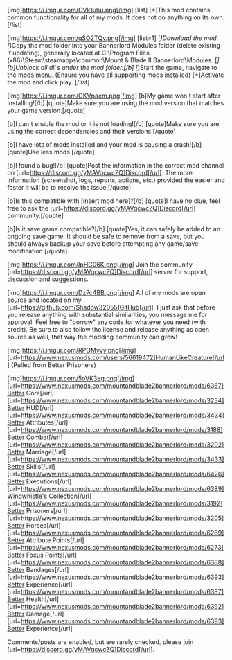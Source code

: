 [img]https://i.imgur.com/OVk1uhu.png[/img]
[list]
[*]This mod contains common functionality for all of my mods. It does not do anything on its own.
[/list]


[img]https://i.imgur.com/qSO2TQv.png[/img]
[list=1]
[*]Download the mod.
[*]Copy the mod folder into your Bannerlord Modules folder (delete existing if updating), generally located at C:\Program Files (x86)\Steam\steamapps\common\Mount & Blade II Bannerlord\Modules.
[*][b]Unblock all dll’s under the mod folder.[/b]
[*]Start the game, navigate to the mods menu. (Ensure you have all supporting mods installed)
[*]Activate the mod and click play.
[/list]


[img]https://i.imgur.com/OKVpaem.png[/img]
[b]My game won't start after installing![/b]
[quote]Make sure you are using the mod version that matches your game version.[/quote]

[b]I can't enable the mod or it is not loading![/b]
[quote]Make sure you are using the correct dependencies and their versions.[/quote]

[b]I have lots of mods installed and your mod is causing a crash![/b]
[quote]Use less mods.[/quote]

[b]I found a bug![/b]
[quote]Post the information in the correct mod channel on [url=https://discord.gg/yMAVqcwcZQ]Discord[/url]. The more information (screenshot, logs, reports, actions, etc.) provided the easier and faster it will be to resolve the issue.[/quote]

[b]Is this compatible with [insert mod here]?[/b]
[quote]I have no clue, feel free to ask the [url=https://discord.gg/yMAVqcwcZQ]Discord[/url] community.[/quote]

[b]Is it save game compatible?[/b]
[quote]Yes, it can safely be added to an ongoing save game. It should be safe to remove from a save, but you should always backup your save before attempting any game/save modification.[/quote]


[img]https://i.imgur.com/IpHG06K.png[/img]
Join the community [url=https://discord.gg/yMAVqcwcZQ]Discord[/url] server for support, discussion and suggestions.


[img]https://i.imgur.com/Dz7c4BB.png[/img]
All of my mods are open source and located on my [url=https://github.com/Shadow32055]GitHub[/url]. I just ask that before you release anything with substantial similarities, you message me for approval. Feel free to "borrow" any code for whatever you need (with credit). Be sure to also follow the license and release anything as open source as well, that way the modding community can grow!


[img]https://i.imgur.com/RPOMvvy.png[/img]
[url=https://www.nexusmods.com/users/56619472]HumanLikeCreature[/url] (Pulled from Better Prisoners)


[img]https://i.imgur.com/5oVK3eg.png[/img]
[url=https://www.nexusmods.com/mountandblade2bannerlord/mods/6367]Better Core[/url]
[url=https://www.nexusmods.com/mountandblade2bannerlord/mods/3234]Better HUD[/url]
[url=https://www.nexusmods.com/mountandblade2bannerlord/mods/3434]Better Attributes[/url]
[url=https://www.nexusmods.com/mountandblade2bannerlord/mods/3188]Better Combat[/url]
[url=https://www.nexusmods.com/mountandblade2bannerlord/mods/3202]Better Marriage[/url]
[url=https://www.nexusmods.com/mountandblade2bannerlord/mods/3433]Better Skills[/url]
[url=https://www.nexusmods.com/mountandblade2bannerlord/mods/6426]Better Executions[/url]
[url=https://www.nexusmods.com/mountandblade2bannerlord/mods/6389]Windwhistle's Collection[/url]
[url=https://www.nexusmods.com/mountandblade2bannerlord/mods/3192]Better Prisoners[/url]
[url=https://www.nexusmods.com/mountandblade2bannerlord/mods/3205]Better Horses[/url]
[url=https://www.nexusmods.com/mountandblade2bannerlord/mods/6269]Better Attribute Points[/url]
[url=https://www.nexusmods.com/mountandblade2bannerlord/mods/6273]Better Focus Points[/url]
[url=https://www.nexusmods.com/mountandblade2bannerlord/mods/6388]Better Bandages[/url]
[url=https://www.nexusmods.com/mountandblade2bannerlord/mods/6393]Better Experience[/url]
[url=https://www.nexusmods.com/mountandblade2bannerlord/mods/6387]Better Health[/url]
[url=https://www.nexusmods.com/mountandblade2bannerlord/mods/6392]Better Damage[/url]
[url=https://www.nexusmods.com/mountandblade2bannerlord/mods/6393]Better Experience[/url]


Comments/posts are enabled, but are rarely checked, please join [url=https://discord.gg/yMAVqcwcZQ]Discord[/url].